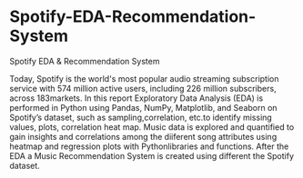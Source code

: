 # Spotify-EDA-Recommendation-System
Spotify EDA &amp; Recommendation System

Today, Spotify is the world's most popular audio streaming subscription service with 574 million active users, including 226 million subscribers, across 183markets.
In this report Exploratory Data Analysis (EDA) is performed in Python using Pandas, NumPy, Matplotlib, and Seaborn on Spotify’s dataset, such as sampling,correlation, etc.to identify missing values, plots, correlation heat map.
Music data is explored and quantified to gain insights and correlations among the diiferent song attributes using heatmap and regression plots with Pythonlibraries and functions.
After the EDA a Music Recommendation System is created using different the Spotify dataset.
